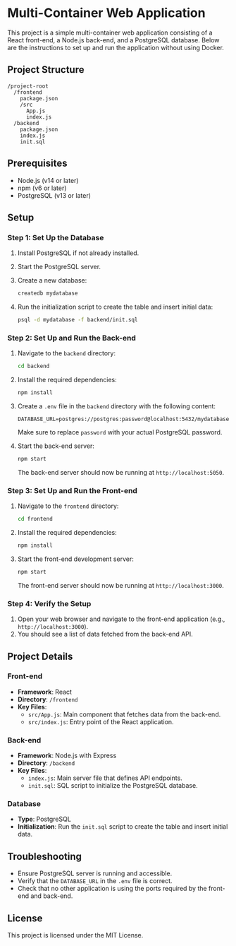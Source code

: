 # Multi-Container Web Application

This project is a simple multi-container web application consisting of a React front-end, a Node.js back-end, and a PostgreSQL database. Below are the instructions to set up and run the application without using Docker.

## Project Structure

```
/project-root
  /frontend
    package.json
    /src
      App.js
      index.js
  /backend
    package.json
    index.js
    init.sql
```

## Prerequisites

- Node.js (v14 or later)
- npm (v6 or later)
- PostgreSQL (v13 or later)

## Setup

### Step 1: Set Up the Database

1. Install PostgreSQL if not already installed.
2. Start the PostgreSQL server.
3. Create a new database:

   ```sh
   createdb mydatabase
   ```

4. Run the initialization script to create the table and insert initial data:

   ```sh
   psql -d mydatabase -f backend/init.sql
   ```

### Step 2: Set Up and Run the Back-end

1. Navigate to the `backend` directory:

   ```sh
   cd backend
   ```

2. Install the required dependencies:

   ```sh
   npm install
   ```

3. Create a `.env` file in the `backend` directory with the following content:

   ```
   DATABASE_URL=postgres://postgres:password@localhost:5432/mydatabase
   ```

   Make sure to replace `password` with your actual PostgreSQL password.

4. Start the back-end server:

   ```sh
   npm start
   ```

   The back-end server should now be running at `http://localhost:5050`.

### Step 3: Set Up and Run the Front-end

1. Navigate to the `frontend` directory:

   ```sh
   cd frontend
   ```

2. Install the required dependencies:

   ```sh
   npm install
   ```

3. Start the front-end development server:

   ```sh
   npm start
   ```

   The front-end server should now be running at `http://localhost:3000`.

### Step 4: Verify the Setup

1. Open your web browser and navigate to the front-end application (e.g., `http://localhost:3000`).
2. You should see a list of data fetched from the back-end API.

## Project Details

### Front-end

- **Framework**: React
- **Directory**: `/frontend`
- **Key Files**:
  - `src/App.js`: Main component that fetches data from the back-end.
  - `src/index.js`: Entry point of the React application.

### Back-end

- **Framework**: Node.js with Express
- **Directory**: `/backend`
- **Key Files**:
  - `index.js`: Main server file that defines API endpoints.
  - `init.sql`: SQL script to initialize the PostgreSQL database.

### Database

- **Type**: PostgreSQL
- **Initialization**: Run the `init.sql` script to create the table and insert initial data.

## Troubleshooting

- Ensure PostgreSQL server is running and accessible.
- Verify that the `DATABASE_URL` in the `.env` file is correct.
- Check that no other application is using the ports required by the front-end and back-end.

## License

This project is licensed under the MIT License.